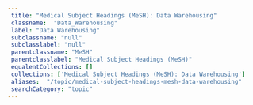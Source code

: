```yaml
--- 
 title: "Medical Subject Headings (MeSH): Data Warehousing" 
 classname:  "Data_Warehousing" 
 label: "Data Warehousing" 
 subclassname: "null" 
 subclasslabel: "null" 
 parentclassname: "MeSH" 
 parentclasslabel: "Medical Subject Headings (MeSH)" 
 equalentCollections: [] 
 collections: ['Medical Subject Headings (MeSH): Data Warehousing']
 aliases:  "/topic/medical-subject-headings-mesh-data-warehousing"  
 searchCategory: "topic" 
---
```


